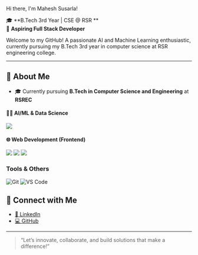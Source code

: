  Hi there, I'm Mahesh Susarla!

🎓 **B.Tech 3rd Year | CSE @ RSR **  
🚀 **Aspiring Full Stack Developer**

Welcome to my GitHub! A passionate AI and Machine Learning enthusiastic, currently pursuing my B.Tech 3rd year in computer science  at RSR engineering college. 

---

## 🚀 About Me

- 🎓 Currently pursuing **B.Tech in Computer Science and Engineering** at **RSREC**


#### 👨‍💻 AI/ML & Data Science
<p align="left">
  <img src="https://img.shields.io/badge/Python-3776AB?style=for-the-badge&logo=python&logoColor=white"/>
</p>

#### 🌐 Web Development (Frontend)
<p align="left">
  <img src="https://img.shields.io/badge/HTML5-E44D26?style=for-the-badge&logo=html5&logoColor=white"/>
  <img src="https://img.shields.io/badge/CSS3-1572B6?style=for-the-badge&logo=css3&logoColor=white"/>
  <img src="https://img.shields.io/badge/JavaScript-F7DF1E?style=for-the-badge&logo=javascript&logoColor=black"/
 </p>

 ### Tools & Others
![Git](https://img.shields.io/badge/Git-F05032?style=for-the-badge&logo=git&logoColor=white)
![VS Code](https://img.shields.io/badge/VS_Code-0078D4?style=for-the-badge&logo=visual%20studio%20code&logoColor=white)

## 🔗 Connect with Me

- [🔗 LinkedIn](https://www.linkedin.com/in/maheshsusarla) 
- [💻 GitHub](https://github.com/Maheshsusarla)

---

> “Let’s innovate, collaborate, and build solutions that make a difference!”
